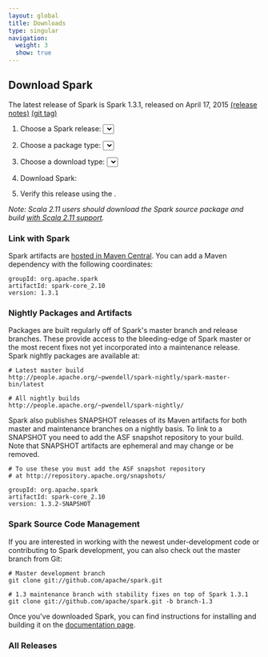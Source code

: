 ```yaml
---
layout: global
title: Downloads
type: singular
navigation:
  weight: 3
  show: true
---
```


<script type="text/javascript">
$(document).ready(function() {
  initDownloads();
  initReleaseNotes();
});
</script>

## Download Spark

The latest release of Spark is Spark 1.3.1, released on April 17, 2015
<a href="{{site.url}}releases/spark-release-1-3-1.html">(release notes)</a>
<a href="https://git-wip-us.apache.org/repos/asf?p=spark.git;a=commit;h=3e8391327ba586eaf54447043bd526d919043a44">(git tag)</a><br/>

1. Choose a Spark release:
  <select id="sparkVersionSelect" onChange="javascript:onVersionSelect();"></select><br>

2. Choose a package type:
  <select id="sparkPackageSelect" onChange="javascript:onPackageSelect();"></select><br>

3. Choose a download type:
  <select id="sparkDownloadSelect" onChange="javascript:onDownloadSelect()"></select><br>

4. Download Spark: <span id="spanDownloadLink"></span>

5. Verify this release using the <span id="sparkDownloadVerify"></span>.

_Note: Scala 2.11 users should download the Spark source package and build
[with Scala 2.11 support](http://spark.apache.org/docs/latest/building-spark.html#building-for-scala-211)._

### Link with Spark
Spark artifacts are [hosted in Maven Central](http://search.maven.org/#browse%7C1686516968). You can add a Maven dependency with the following coordinates:

    groupId: org.apache.spark
    artifactId: spark-core_2.10
    version: 1.3.1

### Nightly Packages and Artifacts
Packages are built regularly off of Spark's master branch and release branches. These provide access to the bleeding-edge of Spark master or the most recent fixes not yet incorporated into a maintenance release. Spark nightly packages are available at:

    # Latest master build
    http://people.apache.org/~pwendell/spark-nightly/spark-master-bin/latest

    # All nightly builds
    http://people.apache.org/~pwendell/spark-nightly/

Spark also publishes SNAPSHOT releases of its Maven artifacts for both master and maintenance branches on a nightly basis. To link to a SNAPSHOT you need to add the ASF snapshot repository to your build. Note that SNAPSHOT artifacts are ephemeral and may change or be removed.
    
    # To use these you must add the ASF snapshot repository
    # at http://repository.apache.org/snapshots/

    groupId: org.apache.spark
    artifactId: spark-core_2.10
    version: 1.3.2-SNAPSHOT  

### Spark Source Code Management
If you are interested in working with the newest under-development code or contributing to Spark development, you can also check out the master branch from Git:

    # Master development branch
    git clone git://github.com/apache/spark.git

    # 1.3 maintenance branch with stability fixes on top of Spark 1.3.1
    git clone git://github.com/apache/spark.git -b branch-1.3

Once you've downloaded Spark, you can find instructions for installing and building it on the <a href="{{site.url}}documentation.html">documentation page</a>.

<h3 id="all-releases">All Releases</h3>
<ul id="sparkReleaseNotes">
